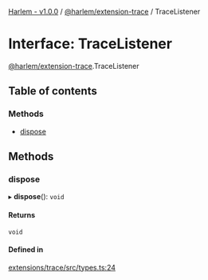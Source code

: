 [Harlem - v1.0.0](../index.md) / [@harlem/extension-trace](../modules/harlem_extension_trace.md) / TraceListener

# Interface: TraceListener

[@harlem/extension-trace](../modules/harlem_extension_trace.md).TraceListener

## Table of contents

### Methods

- [dispose](harlem_extension_trace.TraceListener.md#dispose)

## Methods

### dispose

▸ **dispose**(): `void`

#### Returns

`void`

#### Defined in

[extensions/trace/src/types.ts:24](https://github.com/andrewcourtice/harlem/blob/ca8d117/extensions/trace/src/types.ts#L24)
